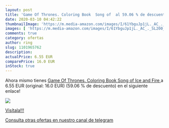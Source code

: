 ```yaml
---
layout: post
title: 'Game Of Thrones. Coloring Book  Song of  al 59.06 % de descuento'
date: 2020-03-10 04:42:22
thumbnailImage: 'https://m.media-amazon.com/images/I/61YbguJp1jL._AC_._SL200_.jpg'
images: [ 'https://m.media-amazon.com/images/I/61YbguJp1jL._AC_._SL200_.jpg' ]
comments: true
category: ofertas
author: ring
slug: 1101965762
description:
actualPrice: 6.55 EUR
comparePrice: 16.0 EUR
inStock: true
---
```


Ahora mismo tienes [Game Of Thrones. Coloring Book  Song of Ice and Fire ](https://www.amazon.es/dp/1101965762/?tag=redken-21) a 6.55 EUR (original: 16.0 EUR) (59.06 %  de descuento) en el siguiente enlace!

[![](https://m.media-amazon.com/images/I/61YbguJp1jL._AC_._SL200_.jpg)](https://www.amazon.es/dp/1101965762/?tag=redken-21)

[Visítala!!!](https://www.amazon.es/dp/1101965762/?tag=redken-21)

[Consulta otras ofertas en nuestro canal de telegram](https://t.me/s/ofertas25)
